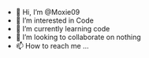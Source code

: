 - 👋 Hi, I’m @Moxie09
- 👀 I’m interested in Code
- 🌱 I’m currently learning code
- 💞️ I’m looking to collaborate on nothing
- 📫 How to reach me ...

<!---
Moxie09/Moxie09 is a ✨ special ✨ repository because its `README.md` (this file) appears on your GitHub profile.
You can click the Preview link to take a look at your changes.
--->
